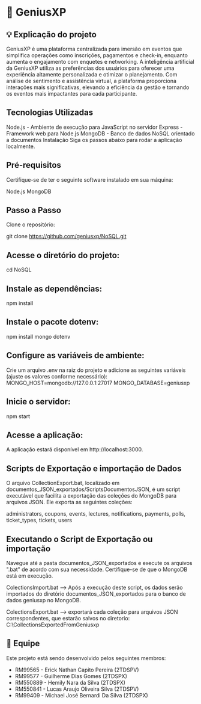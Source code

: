 # 🎫 GeniusXP

## 💡 Explicação do projeto
GeniusXP é uma plataforma centralizada para imersão em eventos que simplifica operações como inscrições, pagamentos e check-in, enquanto aumenta o engajamento com enquetes e networking. A inteligência artificial da GeniusXP utiliza as preferências dos usuários para oferecer uma experiência altamente personalizada e otimizar o planejamento. Com análise de sentimento e assistência virtual, a plataforma proporciona interações mais significativas, elevando a eficiência da gestão e tornando os eventos mais impactantes para cada participante.

## Tecnologias Utilizadas
Node.js - Ambiente de execução para JavaScript no servidor
Express - Framework web para Node.js
MongoDB - Banco de dados NoSQL orientado a documentos
Instalação
Siga os passos abaixo para rodar a aplicação localmente.

## Pré-requisitos
Certifique-se de ter o seguinte software instalado em sua máquina:

Node.js
MongoDB

## Passo a Passo
Clone o repositório:

git clone https://github.com/geniusxp/NoSQL.git


## Acesse o diretório do projeto:

cd NoSQL

## Instale as dependências:

npm install

## Instale o pacote dotenv:

npm install mongo dotenv

## Configure as variáveis de ambiente:

Crie um arquivo .env na raiz do projeto e adicione as seguintes variáveis (ajuste os valores conforme necessário):
MONGO_HOST=mongodb://127.0.0.1:27017
MONGO_DATABASE=geniusxp

## Inicie o servidor:

npm start

## Acesse a aplicação:

A aplicação estará disponível em http://localhost:3000.

## Scripts de Exportação e importação de Dados
O arquivo CollectionExport.bat, localizado em documentos_JSON_exportados/ScriptsDocumentosJSON, é um script executável que facilita a exportação das coleções do MongoDB para arquivos JSON. Ele exporta as seguintes coleções:

administrators, 
coupons, 
events, 
lectures, 
notifications, 
payments, 
polls, 
ticket_types, 
tickets, 
users

## Executando o Script de Exportação ou importação 
Navegue até a pasta documentos_JSON_exportados e execute os arquivos ".bat" de acordo com sua necessidade.
Certifique-se de que o MongoDB está em execução.

ColectionsImport.bat -->
Após a execução deste script, os dados serão importados do diretório documentos_JSON_exportados para o banco de dados geniusxp no MongoDB.


ColectionsExport.bat -->
exportará cada coleção para arquivos JSON correspondentes, que estarão salvos no diretorio: C:\CollectionsExportedFromGeniusxp


## 👥 Equipe
Este projeto está sendo desenvolvido pelos seguintes membros:

- RM99565 - Erick Nathan Capito Pereira (2TDSPV)
- RM99577 - Guilherme Dias Gomes (2TDSPX)
- RM550889 - Hemily Nara da Silva (2TDSPX)
- RM550841 - Lucas Araujo Oliveira Silva (2TDSPV)
- RM99409 - Michael José Bernardi Da Silva (2TDSPX)
